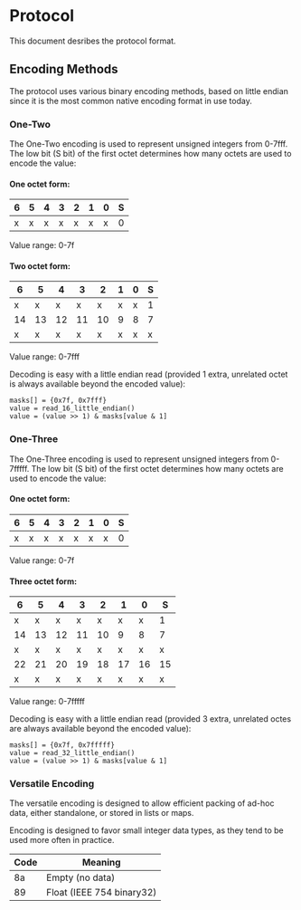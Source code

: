 Protocol
========

This document desribes the protocol format.

Encoding Methods
--------------------

The protocol uses various binary encoding methods, based on little endian since it is the most common native encoding format in use today.


### One-Two

The One-Two encoding is used to represent unsigned integers from 0-7fff. The low bit (S bit) of the first octet determines how many octets are used to encode the value:

#### One octet form:

| 6 | 5 | 4 | 3 | 2 | 1 | 0 | S |
| - | - | - | - | - | - | - | - |
| x | x | x | x | x | x | x | 0 |

Value range: 0-7f


#### Two octet form:

|  6 |  5 |  4 |  3 |  2 |  1 |  0 |  S |
|  - |  - |  - |  - |  - |  - |  - |  - |
|  x |  x |  x |  x |  x |  x |  x |  1 |
| 14 | 13 | 12 | 11 | 10 |  9 |  8 |  7 |
|  x |  x |  x |  x |  x |  x |  x |  x |

Value range: 0-7fff

Decoding is easy with a little endian read (provided 1 extra, unrelated octet is always available beyond the encoded value):

    masks[] = {0x7f, 0x7fff}
    value = read_16_little_endian()
    value = (value >> 1) & masks[value & 1]



### One-Three

The One-Three encoding is used to represent unsigned integers from 0-7fffff. The low bit (S bit) of the first octet determines how many octets are used to encode the value:

#### One octet form:

| 6 | 5 | 4 | 3 | 2 | 1 | 0 | S |
| - | - | - | - | - | - | - | - |
| x | x | x | x | x | x | x | 0 |

Value range: 0-7f


#### Three octet form:

|  6 |  5 |  4 |  3 |  2 |  1 |  0 |  S |
|  - |  - |  - |  - |  - |  - |  - |  - |
|  x |  x |  x |  x |  x |  x |  x |  1 |
| 14 | 13 | 12 | 11 | 10 |  9 |  8 |  7 |
|  x |  x |  x |  x |  x |  x |  x |  x |
| 22 | 21 | 20 | 19 | 18 | 17 | 16 | 15 |
|  x |  x |  x |  x |  x |  x |  x |  x |

Value range: 0-7fffff

Decoding is easy with a little endian read (provided 3 extra, unrelated octes are always available beyond the encoded value):

    masks[] = {0x7f, 0x7fffff}
    value = read_32_little_endian()
    value = (value >> 1) & masks[value & 1]



### Versatile Encoding

The versatile encoding is designed to allow efficient packing of ad-hoc data, either standalone, or stored in lists or maps.

Encoding is designed to favor small integer data types, as they tend to be used more often in practice.

| Code | Meaning |
| ---- | ------- |
|  8a  | Empty (no data) |
|  89  | Float (IEEE 754 binary32) |
